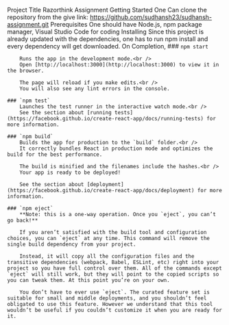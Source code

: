 Project Title
  Razorthink Assignment
Getting Started
    One Can clone the repository from the give link: https://github.com/sudhansh23/sudhansh-assignment.git
Prerequisites
    One should have Node.js, npm package manager, Visual Studio Code for coding
Installing
    Since this project is already updated with the dependencies, one has to run
    npm install and every dependency will get downloaded.
    On Completion,
    ### `npm start`

        Runs the app in the development mode.<br />
        Open [http://localhost:3000](http://localhost:3000) to view it in the browser.

        The page will reload if you make edits.<br />
        You will also see any lint errors in the console.
    
    ### `npm test`
        Launches the test runner in the interactive watch mode.<br />
        See the section about [running tests](https://facebook.github.io/create-react-app/docs/running-tests) for more information.

    ### `npm build`
        Builds the app for production to the `build` folder.<br />
        It correctly bundles React in production mode and optimizes the build for the best performance.

        The build is minified and the filenames include the hashes.<br />
        Your app is ready to be deployed!

        See the section about [deployment](https://facebook.github.io/create-react-app/docs/deployment) for more information.

    ### `npm eject`
        **Note: this is a one-way operation. Once you `eject`, you can’t go back!**

        If you aren’t satisfied with the build tool and configuration choices, you can `eject` at any time. This command will remove the single build dependency from your project.

        Instead, it will copy all the configuration files and the transitive dependencies (webpack, Babel, ESLint, etc) right into your project so you have full control over them. All of the commands except `eject` will still work, but they will point to the copied scripts so you can tweak them. At this point you’re on your own.

        You don’t have to ever use `eject`. The curated feature set is suitable for small and middle deployments, and you shouldn’t feel obligated to use this feature. However we understand that this tool wouldn’t be useful if you couldn’t customize it when you are ready for it.